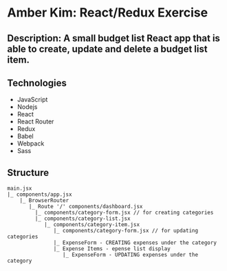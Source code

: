 # Amber Kim: React/Redux Exercise

## Description: A small budget list React app that is able to create, update and delete a budget list item.

## Technologies
* JavaScript
* Nodejs
* React
* React Router
* Redux
* Babel
* Webpack
* Sass

## Structure
```
main.jsx
|_ components/app.jsx
    |_ BrowserRouter
       |_ Route '/' components/dashboard.jsx
         |_ components/category-form.jsx // for creating categories
         |_ components/category-list.jsx
            |_ components/category-item.jsx
               |_ components/category-form.jsx // for updating categories
               |_ ExpenseForm - CREATING expenses under the category
               |_ Expense Items - epense list display
                  |_ ExpenseForm - UPDATING expenses under the category
```